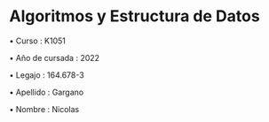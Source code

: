 # Algoritmos y Estructura de Datos

• Curso : K1051

• Año de cursada : 2022

• Legajo : 164.678-3

• Apellido : Gargano

• Nombre : Nicolas
